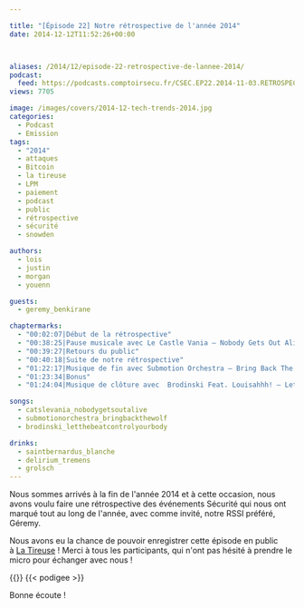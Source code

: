 ```yaml
---

title: "[Épisode 22] Notre rétrospective de l'année 2014"
date: 2014-12-12T11:52:26+00:00



aliases: /2014/12/episode-22-retrospective-de-lannee-2014/
podcast:
  feed: https://podcasts.comptoirsecu.fr/CSEC.EP22.2014-11-03.RETROSPECTIVE_2014.mp3
views: 7705

image: /images/covers/2014-12-tech-trends-2014.jpg
categories:
  - Podcast
  - Emission
tags:
  - "2014"
  - attaques
  - Bitcoin
  - la tireuse
  - LPM
  - paiement
  - podcast
  - public
  - rétrospective
  - sécurité
  - snowden

authors:
  - lois
  - justin
  - morgan
  - youenn

guests:
  - geremy_benkirane

chaptermarks:
  - "00:02:07|Début de la rétrospective"
  - "00:38:25|Pause musicale avec Le Castle Vania – Nobody Gets Out Alive (Noisia Remix)"
  - "00:39:27|Retours du public"
  - "00:40:18|Suite de notre rétrospective"
  - "01:22:17|Musique de fin avec Submotion Orchestra – Bring Back The Wolf "
  - "01:23:34|Bonus"
  - "01:24:04|Musique de clôture avec  Brodinski Feat. Louisahhh! – Let The Beat Control Your Body"

songs:
  - catslevania_nobodygetsoutalive
  - submotionorchestra_bringbackthewolf
  - brodinski_letthebeatcontrolyourbody

drinks:
  - saintbernardus_blanche
  - delirium_tremens
  - grolsch
---
```


Nous sommes arrivés à la fin de l'année 2014 et à cette occasion, nous avons voulu faire une rétrospective des événements Sécurité qui nous ont marqué tout au long de l'année, avec comme invité, notre RSSI préféré, Géremy.

Nous avons eu la chance de pouvoir enregistrer cette épisode en public à [La Tireuse](http://latireuse.fr/) ! Merci à tous les participants, qui n'ont pas hésité à prendre le micro pour échanger avec nous !

{{<chaptermarks>}}
{{< podigee >}}


Bonne écoute !
